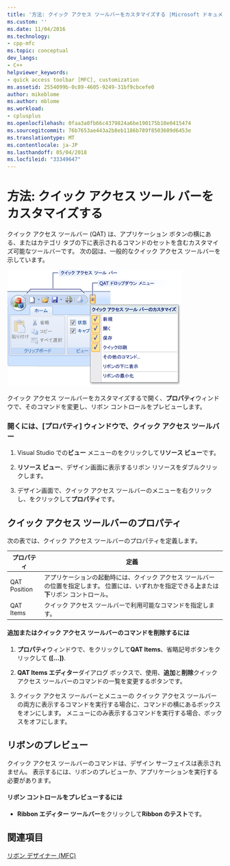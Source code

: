 ```yaml
---
title: '方法: クイック アクセス ツールバーをカスタマイズする |Microsoft ドキュメント'
ms.custom: ''
ms.date: 11/04/2016
ms.technology:
- cpp-mfc
ms.topic: conceptual
dev_langs:
- C++
helpviewer_keywords:
- quick access toolbar [MFC], customization
ms.assetid: 2554099b-0c89-4605-9249-31bf9cbcefe0
author: mikeblome
ms.author: mblome
ms.workload:
- cplusplus
ms.openlocfilehash: 0faa3a0fb66c4379824a6be190175b10e0415474
ms.sourcegitcommit: 76b7653ae443a2b8eb1186b789f8503609d6453e
ms.translationtype: MT
ms.contentlocale: ja-JP
ms.lasthandoff: 05/04/2018
ms.locfileid: "33349647"
---
```

# <a name="how-to-customize-the-quick-access-toolbar"></a>方法: クイック アクセス ツール バーをカスタマイズする
クイック アクセス ツールバー (QAT) は、アプリケーション ボタンの横にある、またはカテゴリ タブの下に表示されるコマンドのセットを含むカスタマイズ可能なツールバーです。 次の図は、一般的なクイック アクセス ツールバーを示しています。  
  
 ![MFC リボンのクイック アクセス ツールバー](../mfc/media/quick_access_toolbar.png "quick_access_toolbar")  
  
 クイック アクセス ツールバーをカスタマイズするで開く、**プロパティ**ウィンドウで、そのコマンドを変更し、リボン コントロールをプレビューします。  
  
### <a name="to-open-the-quick-access-toolbar-in-the-properties-window"></a>開くには、[プロパティ] ウィンドウで、クイック アクセス ツールバー  
  
1.  Visual Studio での**ビュー**  メニューのをクリックして**リソース ビュー**です。  
  
2.  **リソース ビュー**、デザイン画面に表示するリボン リソースをダブルクリックします。  
  
3.  デザイン画面で、クイック アクセス ツールバーのメニューを右クリックし、をクリックして**プロパティ**です。  
  
## <a name="quick-access-toolbar-properties"></a>クイック アクセス ツールバーのプロパティ  
 次の表では、クイック アクセス ツールバーのプロパティを定義します。  
  
|プロパティ|定義|  
|--------------|----------------|  
|QAT Position|アプリケーションの起動時には、クイック アクセス ツールバーの位置を指定します。 位置には、いずれかを指定できる**上**または**下**リボン コントロール。|  
|QAT Items|クイック アクセス ツールバーで利用可能なコマンドを指定します。|  
  
#### <a name="to-add-or-remove-commands-on-the-quick-access-toolbar"></a>追加またはクイック アクセス ツールバーのコマンドを削除するには  
  
1.  **プロパティ**ウィンドウで、をクリックして**QAT Items**、省略記号ボタンをクリックして **([...])**.  
  
2.  **QAT Items エディター**ダイアログ ボックスで、使用、**追加**と**削除**クイック アクセス ツールバーのコマンドの一覧を変更するボタンです。  
  
3.  クイック アクセス ツールバーとメニューの クイック アクセス ツールバーの両方に表示するコマンドを実行する場合に、コマンドの横にあるボックスをオンにします。 メニューにのみ表示するコマンドを実行する場合、ボックスをオフにします。  
  
## <a name="previewing-the-ribbon"></a>リボンのプレビュー  
 クイック アクセス ツールバーのコマンドは、デザイン サーフェイスは表示されません。 表示するには、リボンのプレビューか、アプリケーションを実行する必要があります。  
  
#### <a name="to-preview-the-ribbon-control"></a>リボン コントロールをプレビューするには  
  
-   **Ribbon エディター ツールバー**をクリックして**Ribbon のテスト**です。  
  
## <a name="see-also"></a>関連項目  
 [リボン デザイナー (MFC)](../mfc/ribbon-designer-mfc.md)

